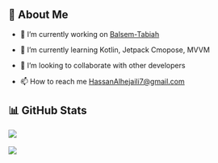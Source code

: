 ## 💫 About Me  
  

- 🔭 I’m currently working on [Balsem-Tabiah](https://github.com/HassanYu7/Balsem-Tabiah)  


- 🌱 I’m currently learning Kotlin, Jetpack Cmopose, MVVM
    

- 👯 I’m looking to collaborate with other developers


- 📫 How to reach me HassanAlhejaili7@gmail.com


## 📊 GitHub Stats 
<div align="left"><img src="https://github-readme-stats.vercel.app/api?username=HassanYu7&show_icons=true&count_private=true&hide_border=true" align="center" /></div><br/>
<div align="left"><img src="https://github-readme-stats.vercel.app/api/top-langs/?username=HassanYu7&hide_border=true&layout=compact" align="center" /></div>  


